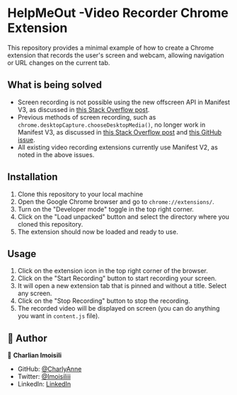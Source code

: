 # HelpMeOut -Video Recorder Chrome  Extension

This repository provides a minimal example of how to create a Chrome extension that records the user's screen and webcam, allowing navigation or URL changes on the current tab.

## What is being solved

- Screen recording is not possible using the new offscreen API in Manifest V3, as discussed in [this Stack Overflow post](https://stackoverflow.com/questions/74773408/chrome-tabcapture-unavailable-in-mv3s-new-offscreen-api).
- Previous methods of screen recording, such as `chrome.desktopCapture.chooseDesktopMedia()`, no longer work in Manifest V3, as discussed in [this Stack Overflow post](https://stackoverflow.com/questions/30906689/capture-screen-chrome-desktopcapture-choosedesktopmedia-fails-pnacl-extens) and [this GitHub issue](https://github.com/GoogleChrome/chrome-extensions-samples/issues/627).
- All existing video recording extensions currently use Manifest V2, as noted in the above issues.

## Installation

1. Clone this repository to your local machine
2. Open the Google Chrome browser and go to `chrome://extensions/`.
3. Turn on the "Developer mode" toggle in the top right corner.
4. Click on the "Load unpacked" button and select the directory where you cloned this repository.
5. The extension should now be loaded and ready to use.

## Usage

1. Click on the extension icon in the top right corner of the browser.
2. Click on the "Start Recording" button to start recording your screen.
3. It will open a new extension tab that is pinned and without a title. Select any screen.
4. Click on the "Stop Recording" button to stop the recording.
5. The recorded video will be displayed on screen (you can do anything you want in `content.js` file).

## 👥 Author

👤 **Charlian Imoisili**

- GitHub: [@CharlyAnne](https://github.com/CharlyAnne)
- Twitter: [@Imoisiliii](https://twitter.com/Imoisiliii)
- LinkedIn: [LinkedIn](https://www.linkedin.com/in/charlian-imoisili)
